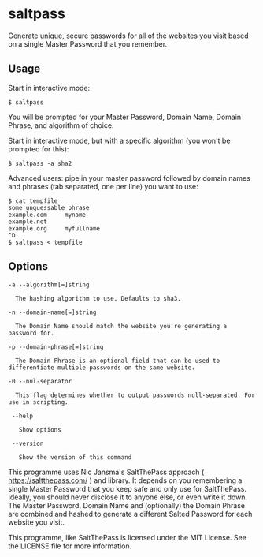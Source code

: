 # saltpass

Generate unique, secure passwords for all of the websites you visit based on a single Master Password that you remember.

## Usage

Start in interactive mode:

    $ saltpass

You will be prompted for your Master Password, Domain Name, Domain Phrase, and algorithm of choice.

Start in interactive mode, but with a specific algorithm (you won't be prompted for this):

    $ saltpass -a sha2

Advanced users: pipe in your master password followed by domain names and phrases (tab separated, one per line) you want to use:

    $ cat tempfile
    some unguessable phrase
    example.com     myname
    example.net
    example.org     myfullname
    ^D
    $ saltpass < tempfile

## Options

    -a --algorithm[=]string

      The hashing algorithm to use. Defaults to sha3.

    -n --domain-name[=]string

      The Domain Name should match the website you're generating a password for.

    -p --domain-phrase[=]string

      The Domain Phrase is an optional field that can be used to differentiate multiple passwords on the same website.

    -0 --nul-separator

      This flag determines whether to output passwords null-separated. For use in scripting.

     --help

       Show options

     --version

       Show the version of this command

This programme uses Nic Jansma's SaltThePass approach ( https://saltthepass.com/ ) and library. It depends on you remembering a single Master Password that you keep safe and only use for SaltThePass. Ideally, you should never disclose it to anyone else, or even write it down. The Master Password, Domain Name and (optionally) the Domain Phrase are combined and hashed to generate a different Salted Password for each website you visit. 

This programme, like SaltThePass is licensed under the MIT License. See the LICENSE file for more information.

